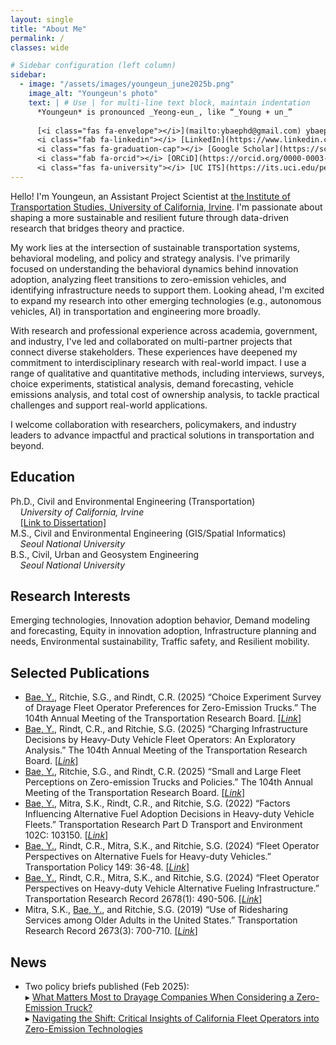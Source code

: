 ```yaml
---
layout: single
title: "About Me"
permalink: /
classes: wide

# Sidebar configuration (left column)
sidebar:
  - image: "/assets/images/youngeun_june2025b.png" 
    image_alt: "Youngeun's photo" 
    text: | # Use | for multi-line text block, maintain indentation
      *Youngeun* is pronounced _Yeong-eun_, like “_Young + un_”
      
      [<i class="fas fa-envelope"></i>](mailto:ybaephd@gmail.com) ybaephd at gmail dot com  
      <i class="fab fa-linkedin"></i> [LinkedIn](https://www.linkedin.com/in/youngeun-bae-b7424013b/)  
      <i class="fas fa-graduation-cap"></i> [Google Scholar](https://scholar.google.com/citations?user=WkcFoTwAAAAJ&hl=en&oi=ao)  
      <i class="fab fa-orcid"></i> [ORCiD](https://orcid.org/0000-0003-0798-6418)  
      <i class="fas fa-university"></i> [UC ITS](https://its.uci.edu/people/youngeun-bae)
---
```


Hello! I'm Youngeun, an Assistant Project Scientist at [the Institute of Transportation Studies, University of California, Irvine](https://ucits.org/). I'm passionate about shaping a more sustainable and resilient future through data-driven research that bridges theory and practice.

My work lies at the intersection of sustainable transportation systems, behavioral modeling, and policy and strategy analysis. I've primarily focused on understanding the behavioral dynamics behind innovation adoption, analyzing fleet transitions to zero-emission vehicles, and identifying infrastructure needs to support them. Looking ahead, I'm excited to expand my research into other emerging technologies (e.g., autonomous vehicles, AI) in transportation and engineering more broadly.

With research and professional experience across academia, government, and industry, I've led and collaborated on multi-partner projects that connect diverse stakeholders. These experiences have deepened my commitment to interdisciplinary research with real-world impact. I use a range of qualitative and quantitative methods, including interviews, surveys, choice experiments, statistical analysis, demand forecasting, vehicle emissions analysis, and total cost of ownership analysis, to tackle practical challenges and support real-world applications.

I welcome collaboration with researchers, policymakers, and industry leaders to advance impactful and practical solutions in transportation and beyond.

## Education

Ph.D., Civil and Environmental Engineering (Transportation)  
 &nbsp;&nbsp;&nbsp;&nbsp;_University of California, Irvine_  
 &nbsp;&nbsp;&nbsp;&nbsp;[[Link to Dissertation]](https://escholarship.org/uc/item/8837p750)  
M.S., Civil and Environmental Engineering (GIS/Spatial Informatics)  
 &nbsp;&nbsp;&nbsp;&nbsp;_Seoul National University_  
B.S., Civil, Urban and Geosystem Engineering  
 &nbsp;&nbsp;&nbsp;&nbsp;_Seoul National University_  

## Research Interests

Emerging technologies, Innovation adoption behavior, Demand modeling and forecasting, Equity in innovation adoption, Infrastructure planning and needs, Environmental sustainability, Traffic safety, and Resilient mobility.

## Selected Publications

* <u>Bae, Y.</u>, Ritchie, S.G., and Rindt, C.R. (2025) “<bold>Choice Experiment Survey of Drayage Fleet Operator Preferences for Zero-Emission Trucks</bold>.” The 104th Annual Meeting of the Transportation Research Board. [[_Link_]](https://escholarship.org/uc/item/2sf928j3)
* <u>Bae, Y.</u>, Rindt, C.R., and Ritchie, S.G. (2025) “<bold>Charging Infrastructure Decisions by Heavy-Duty Vehicle Fleet Operators: An Exploratory Analysis</bold>.” The 104th Annual Meeting of the Transportation Research Board. [[_Link_]](https://escholarship.org/uc/item/5cf1w75g)
* <u>Bae, Y.</u>, Ritchie, S.G., and Rindt, C.R. (2025) “<bold>Small and Large Fleet Perceptions on Zero-emission Trucks and Policies</bold>.” The 104th Annual Meeting of the Transportation Research Board. [[_Link_]](https://escholarship.org/uc/item/3xq588x4)
* <u>Bae, Y.</u>, Mitra, S.K., Rindt, C.R., and Ritchie, S.G. (2022) “<bold>Factors Influencing Alternative Fuel Adoption Decisions in Heavy-duty Vehicle Fleets</bold>.” Transportation Research Part D Transport and Environment 102C: 103150. [[_Link_]](https://doi.org/10.1016/j.trd.2021.103150)
* <u>Bae, Y.</u>, Rindt, C.R., Mitra, S.K., and Ritchie, S.G. (2024) “<bold>Fleet Operator Perspectives on Alternative Fuels for Heavy-duty Vehicles</bold>.” Transportation Policy 149: 36-48. [[_Link_]](https://doi.org/10.1016/j.tranpol.2024.01.023)
* <u>Bae, Y.</u>, Rindt, C.R., Mitra, S.K., and Ritchie, S.G. (2024) “<bold>Fleet Operator Perspectives on Heavy-duty Vehicle Alternative Fueling Infrastructure</bold>.” Transportation Research Record 2678(1): 490-506. [[_Link_]](https://doi.org/10.1177/03611981231171150)
* Mitra, S.K., <u>Bae, Y.</u>, and Ritchie, S.G. (2019) “<bold>Use of Ridesharing Services among Older Adults in the United States</bold>.” Transportation Research Record 2673(3): 700-710. [[_Link_]](https://doi.org/10.1177/0361198119835511)  

## News

* Two policy briefs published (Feb 2025):  
▸ [What Matters Most to Drayage Companies When Considering a Zero-Emission Truck?](https://doi.org/10.7922/G2DZ06NP)  
▸ [Navigating the Shift: Critical Insights of California Fleet Operators into Zero-Emission Technologies](https://doi.org/10.7922/G2PG1Q3R)